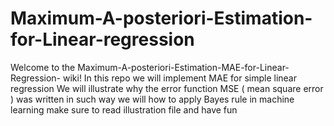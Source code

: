 # Maximum-A-posteriori-Estimation-for-Linear-regression
Welcome to the Maximum-A-posteriori-Estimation-MAE-for-Linear-Regression- wiki! In this repo we will implement MAE for simple linear regression We will illustrate why the error function MSE ( mean square error ) was written in such way we will how to apply Bayes rule in machine learning make sure to read illustration file and have fun
